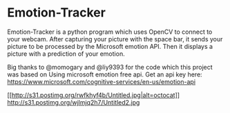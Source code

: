 # Emotion-Tracker

Emotion-Tracker is a python program which uses OpenCV to connect to your webcam. After capturing your picture with the space bar, it sends your picture to be processed by the Microsoft emotion API. Then it displays a picture with a prediction of your emotion.

Big thanks to @momogary and @liy9393 for the code which this project was based on
Using microsoft emotion free api. Get an api key here:  https://www.microsoft.com/cognitive-services/en-us/emotion-api

[[http://s31.postimg.org/rwfkhyf4b/Untitled.jpg|alt=octocat]]   http://s31.postimg.org/wjlmjq2h7/Untitled2.jpg
